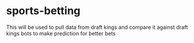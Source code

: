 # sports-betting
This will be used to pull data from draft kings and compare it against draft kings bots to make prediction for better bets
